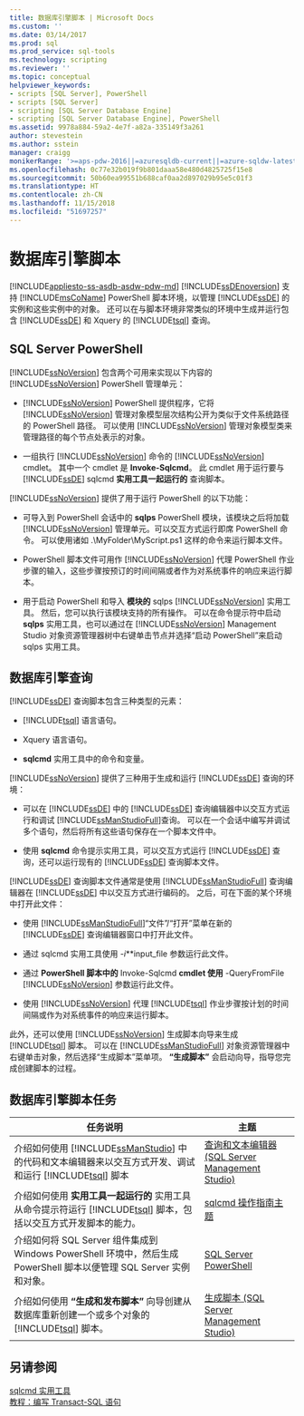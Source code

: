 ```yaml
---
title: 数据库引擎脚本 | Microsoft Docs
ms.custom: ''
ms.date: 03/14/2017
ms.prod: sql
ms.prod_service: sql-tools
ms.technology: scripting
ms.reviewer: ''
ms.topic: conceptual
helpviewer_keywords:
- scripts [SQL Server], PowerShell
- scripts [SQL Server]
- scripting [SQL Server Database Engine]
- scripting [SQL Server Database Engine], PowerShell
ms.assetid: 9978a884-59a2-4e7f-a82a-335149f3a261
author: stevestein
ms.author: sstein
manager: craigg
monikerRange: '>=aps-pdw-2016||=azuresqldb-current||=azure-sqldw-latest||>=sql-server-2016||=sqlallproducts-allversions||>=sql-server-linux-2017||=azuresqldb-mi-current'
ms.openlocfilehash: 0c77e32b019f9b801daaa58e480d4825725f15e8
ms.sourcegitcommit: 50b60ea99551b688caf0aa2d897029b95e5c01f3
ms.translationtype: HT
ms.contentlocale: zh-CN
ms.lasthandoff: 11/15/2018
ms.locfileid: "51697257"
---
```

# <a name="database-engine-scripting"></a>数据库引擎脚本
[!INCLUDE[appliesto-ss-asdb-asdw-pdw-md](../../includes/appliesto-ss-asdb-asdw-pdw-md.md)]
  [!INCLUDE[ssDEnoversion](../../includes/ssdenoversion-md.md)] 支持 [!INCLUDE[msCoName](../../includes/msconame-md.md)] PowerShell 脚本环境，以管理 [!INCLUDE[ssDE](../../includes/ssde-md.md)] 的实例和这些实例中的对象。 还可以在与脚本环境非常类似的环境中生成并运行包含 [!INCLUDE[ssDE](../../includes/ssde-md.md)] 和 Xquery 的 [!INCLUDE[tsql](../../includes/tsql-md.md)] 查询。  
  
## <a name="sql-server-powershell"></a>SQL Server PowerShell  
 [!INCLUDE[ssNoVersion](../../includes/ssnoversion-md.md)] 包含两个可用来实现以下内容的 [!INCLUDE[ssNoVersion](../../includes/ssnoversion-md.md)] PowerShell 管理单元：  
  
-   [!INCLUDE[ssNoVersion](../../includes/ssnoversion-md.md)] PowerShell 提供程序，它将 [!INCLUDE[ssNoVersion](../../includes/ssnoversion-md.md)] 管理对象模型层次结构公开为类似于文件系统路径的 PowerShell 路径。 可以使用 [!INCLUDE[ssNoVersion](../../includes/ssnoversion-md.md)] 管理对象模型类来管理路径的每个节点处表示的对象。  
  
-   一组执行 [!INCLUDE[ssNoVersion](../../includes/ssnoversion-md.md)] 命令的 [!INCLUDE[ssNoVersion](../../includes/ssnoversion-md.md)] cmdlet。 其中一个 cmdlet 是 **Invoke-Sqlcmd**。 此 cmdlet 用于运行要与 [!INCLUDE[ssDE](../../includes/ssde-md.md)] sqlcmd **实用工具一起运行的** 查询脚本。  
  
 [!INCLUDE[ssNoVersion](../../includes/ssnoversion-md.md)] 提供了用于运行 PowerShell 的以下功能：  
  
-   可导入到 PowerShell 会话中的 **sqlps** PowerShell 模块，该模块之后将加载 [!INCLUDE[ssNoVersion](../../includes/ssnoversion-md.md)] 管理单元。可以交互方式运行即席 PowerShell 命令。 可以使用诸如 .\MyFolder\MyScript.ps1 这样的命令来运行脚本文件。  
  
-   PowerShell 脚本文件可用作 [!INCLUDE[ssNoVersion](../../includes/ssnoversion-md.md)] 代理 PowerShell 作业步骤的输入，这些步骤按预订的时间间隔或者作为对系统事件的响应来运行脚本。  
  
-   用于启动 PowerShell 和导入 **模块的** sqlps [!INCLUDE[ssNoVersion](../../includes/ssnoversion-md.md)] 实用工具。 然后，您可以执行该模块支持的所有操作。 可以在命令提示符中启动 **sqlps** 实用工具，也可以通过在 [!INCLUDE[ssNoVersion](../../includes/ssnoversion-md.md)] Management Studio 对象资源管理器树中右键单击节点并选择“启动 PowerShell”来启动 sqlps 实用工具。  
  
## <a name="database-engine-queries"></a>数据库引擎查询  
 [!INCLUDE[ssDE](../../includes/ssde-md.md)] 查询脚本包含三种类型的元素：  
  
-   [!INCLUDE[tsql](../../includes/tsql-md.md)] 语言语句。  
  
-   Xquery 语言语句。  
  
-   **sqlcmd** 实用工具中的命令和变量。  
  
 [!INCLUDE[ssNoVersion](../../includes/ssnoversion-md.md)] 提供了三种用于生成和运行 [!INCLUDE[ssDE](../../includes/ssde-md.md)] 查询的环境：  
  
-   可以在 [!INCLUDE[ssDE](../../includes/ssde-md.md)] 中的 [!INCLUDE[ssDE](../../includes/ssde-md.md)] 查询编辑器中以交互方式运行和调试 [!INCLUDE[ssManStudioFull](../../includes/ssmanstudiofull-md.md)]查询。 可以在一个会话中编写并调试多个语句，然后将所有这些语句保存在一个脚本文件中。  
  
-   使用 **sqlcmd** 命令提示实用工具，可以交互方式运行 [!INCLUDE[ssDE](../../includes/ssde-md.md)] 查询，还可以运行现有的 [!INCLUDE[ssDE](../../includes/ssde-md.md)] 查询脚本文件。  
  
 [!INCLUDE[ssDE](../../includes/ssde-md.md)] 查询脚本文件通常是使用 [!INCLUDE[ssManStudioFull](../../includes/ssmanstudiofull-md.md)] 查询编辑器在 [!INCLUDE[ssDE](../../includes/ssde-md.md)] 中以交互方式进行编码的。 之后，可在下面的某个环境中打开此文件：  
  
-   使用 [!INCLUDE[ssManStudioFull](../../includes/ssmanstudiofull-md.md)]“文件”/“打开”菜单在新的 [!INCLUDE[ssDE](../../includes/ssde-md.md)] 查询编辑器窗口中打开此文件。  
  
-   通过 sqlcmd 实用工具使用 *-i***input_file 参数运行此文件。  
  
-   通过 **PowerShell 脚本中的** Invoke-Sqlcmd **cmdlet 使用** -QueryFromFile [!INCLUDE[ssNoVersion](../../includes/ssnoversion-md.md)] 参数运行此文件。  
  
-   使用 [!INCLUDE[ssNoVersion](../../includes/ssnoversion-md.md)] 代理 [!INCLUDE[tsql](../../includes/tsql-md.md)] 作业步骤按计划的时间间隔或作为对系统事件的响应来运行脚本。  
  
 此外，还可以使用 [!INCLUDE[ssNoVersion](../../includes/ssnoversion-md.md)] 生成脚本向导来生成 [!INCLUDE[tsql](../../includes/tsql-md.md)] 脚本。 可以在 [!INCLUDE[ssManStudioFull](../../includes/ssmanstudiofull-md.md)] 对象资源管理器中右键单击对象，然后选择“生成脚本”菜单项。 **“生成脚本”** 会启动向导，指导您完成创建脚本的过程。  
  
## <a name="database-engine-scripting-tasks"></a>数据库引擎脚本任务  
  
|任务说明|主题|  
|----------------------|-----------|  
|介绍如何使用 [!INCLUDE[ssManStudio](../../includes/ssmanstudio-md.md)] 中的代码和文本编辑器来以交互方式开发、调试和运行 [!INCLUDE[tsql](../../includes/tsql-md.md)] 脚本|[查询和文本编辑器 (SQL Server Management Studio)](../../relational-databases/scripting/query-and-text-editors-sql-server-management-studio.md)|  
|介绍如何使用 **实用工具一起运行的** 实用工具从命令提示符运行 [!INCLUDE[tsql](../../includes/tsql-md.md)] 脚本，包括以交互方式开发脚本的能力。|[sqlcmd 操作指南主题](https://msdn.microsoft.com/library/dd7a2d2b-6327-4d77-ac5a-580d36073ad4)|  
|介绍如何将 SQL Server 组件集成到 Windows PowerShell 环境中，然后生成 PowerShell 脚本以便管理 SQL Server 实例和对象。|[SQL Server PowerShell](../../relational-databases/scripting/sql-server-powershell.md)|  
|介绍如何使用 **“生成和发布脚本”** 向导创建从数据库重新创建一个或多个对象的 [!INCLUDE[tsql](../../includes/tsql-md.md)] 脚本。|[生成脚本 (SQL Server Management Studio)](../../relational-databases/scripting/generate-scripts-sql-server-management-studio.md)|  
  
## <a name="see-also"></a>另请参阅  
 [sqlcmd 实用工具](../../tools/sqlcmd-utility.md)   
 [教程：编写 Transact-SQL 语句](../../t-sql/tutorial-writing-transact-sql-statements.md)  
  
  
